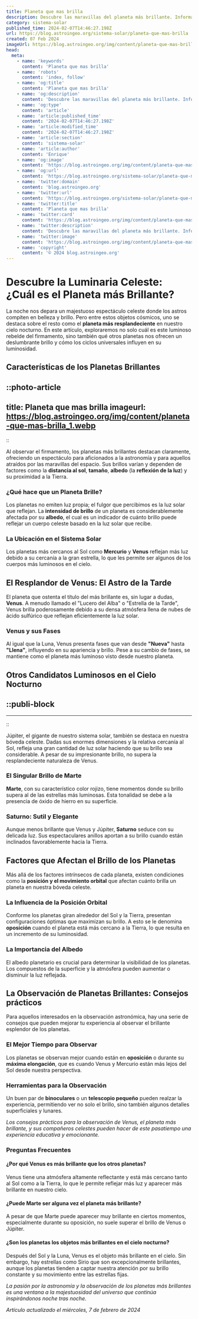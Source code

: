 ```yaml
---
title: Planeta que mas brilla
description: Descubre las maravillas del planeta más brillante. Información, curiosidades y consejos de observación astronómica para toda la familia.
category: sistema-solar
published_time: 2024-02-07T14:46:27.198Z
url: https://blog.astroingeo.org/sistema-solar/planeta-que-mas-brilla
created: 07 Feb 2024
imageUrl: https://blog.astroingeo.org/img/content/planeta-que-mas-brilla_1.webp
head:
  meta:
    - name: 'keywords'
      content: 'Planeta que mas brilla'
    - name: 'robots'
      content: 'index, follow'
    - name: 'og:title'
      content: 'Planeta que mas brilla'
    - name: 'og:description'
      content: 'Descubre las maravillas del planeta más brillante. Información, curiosidades y consejos de observación astronómica para toda la familia.'
    - name: 'og:type'
      content: 'article'
    - name: 'article:published_time'
      content: '2024-02-07T14:46:27.198Z'
    - name: 'article:modified_time'
      content: '2024-02-07T14:46:27.198Z'
    - name: 'article:section'
      content: 'sistema-solar'
    - name: 'article:author'
      content: 'Enrique'
    - name: 'og:image'
      content: 'https://blog.astroingeo.org/img/content/planeta-que-mas-brilla_1.webp'
    - name: 'og:url'
      content: 'https://blog.astroingeo.org/sistema-solar/planeta-que-mas-brilla'
    - name: 'twitter:domain'
      content: 'blog.astroingeo.org'
    - name: 'twitter:url'
      content: 'https://blog.astroingeo.org/sistema-solar/planeta-que-mas-brilla'
    - name: 'twitter:title'
      content: 'Planeta que mas brilla'
    - name: 'twitter:card'
      content: 'https://blog.astroingeo.org/img/content/planeta-que-mas-brilla_1.webp'
    - name: 'twitter:description'
      content: 'Descubre las maravillas del planeta más brillante. Información, curiosidades y consejos de observación astronómica para toda la familia.'
    - name: 'twitter:image'
      content: 'https://blog.astroingeo.org/img/content/planeta-que-mas-brilla_1.webp'
    - name: 'copyright'
      content: '© 2024 blog.astroingeo.org'
---
```

# Descubre la Luminaria Celeste: ¿Cuál es el Planeta más Brillante?

La noche nos depara un majestuoso espectáculo celeste donde los astros compiten en belleza y brillo. Pero entre estos objetos cósmicos, uno se destaca sobre el resto como el **planeta más resplandeciente** en nuestro cielo nocturno. En este artículo, exploraremos no solo cuál es este luminoso rebelde del firmamento, sino también qué otros planetas nos ofrecen un deslumbrante brillo y cómo los ciclos universales influyen en su luminosidad.

## Características de los Planetas Brillantes

::photo-article
---
title: Planeta que mas brilla
imageurl: https://blog.astroingeo.org/img/content/planeta-que-mas-brilla_1.webp
---
::


Al observar el firmamento, los planetas más brillantes destacan claramente, ofreciendo un espectáculo para aficionados a la astronomía y para aquellos atraídos por las maravillas del espacio. Sus brillos varían y dependen de factores como la **distancia al sol**, **tamaño**, **albedo** (la **reflexión de la luz**) y su proximidad a la Tierra.

### ¿Qué hace que un Planeta Brille?
Los planetas no emiten luz propia; el fulgor que percibimos es la luz solar que reflejan. La **intensidad de brillo** de un planeta es considerablemente afectada por su **albedo**, el cual es un indicador de cuánto brillo puede reflejar un cuerpo celeste basado en la luz solar que recibe.

### La Ubicación en el Sistema Solar
Los planetas más cercanos al Sol como **Mercurio** y **Venus** reflejan más luz debido a su cercanía a la gran estrella, lo que les permite ser algunos de los cuerpos más luminosos en el cielo.

## El Resplandor de Venus: El Astro de la Tarde
El planeta que ostenta el título del más brillante es, sin lugar a dudas, **Venus**. A menudo llamado el "Lucero del Alba" o "Estrella de la Tarde", Venus brilla poderosamente debido a su densa atmósfera llena de nubes de ácido sulfúrico que reflejan eficientemente la luz solar.

### Venus y sus Fases
Al igual que la Luna, Venus presenta fases que van desde **"Nueva"** hasta **"Llena"**, influyendo en su apariencia y brillo. Pese a su cambio de fases, se mantiene como el planeta más luminoso visto desde nuestro planeta.

## Otros Candidatos Luminosos en el Cielo Nocturno

  ::publi-block
  ---
  ---
  ::
  
  
Júpiter, el gigante de nuestro sistema solar, también se destaca en nuestra bóveda celeste. Dadas sus enormes dimensiones y la relativa cercanía al Sol, refleja una gran cantidad de luz solar haciendo que su brillo sea considerable. A pesar de su impresionante brillo, no supera la resplandeciente naturaleza de Venus.

### El Singular Brillo de Marte
**Marte**, con su característico color rojizo, tiene momentos donde su brillo supera al de las estrellas más luminosas. Esta tonalidad se debe a la presencia de óxido de hierro en su superficie.

### Saturno: Sutil y Elegante
Aunque menos brillante que Venus y Júpiter, **Saturno** seduce con su delicada luz. Sus espectaculares anillos aportan a su brillo cuando están inclinados favorablemente hacia la Tierra.

## Factores que Afectan el Brillo de los Planetas
Más allá de los factores intrínsecos de cada planeta, existen condiciones como la **posición y el movimiento orbital** que afectan cuánto brilla un planeta en nuestra bóveda celeste.

### La Influencia de la Posición Orbital
Conforme los planetas giran alrededor del Sol y la Tierra, presentan configuraciones óptimas que maximizan su brillo. A esto se le denomina **oposición** cuando el planeta está más cercano a la Tierra, lo que resulta en un incremento de su luminosidad.

### La Importancia del Albedo
El albedo planetario es crucial para determinar la visibilidad de los planetas. Los compuestos de la superficie y la atmósfera pueden aumentar o disminuir la luz reflejada.

## La Observación de Planetas Brillantes: Consejos prácticos
Para aquellos interesados en la observación astronómica, hay una serie de consejos que pueden mejorar tu experiencia al observar el brillante esplendor de los planetas.

### El Mejor Tiempo para Observar
Los planetas se observan mejor cuando están en **oposición** o durante su **máxima elongación**, que es cuando Venus y Mercurio están más lejos del Sol desde nuestra perspectiva.

### Herramientas para la Observación
Un buen par de **binoculares** o un **telescopio pequeño** pueden realzar la experiencia, permitiendo ver no solo el brillo, sino también algunos detalles superficiales y lunares.

*Los consejos prácticos para la observación de Venus, el planeta más brillante, y sus compañeros celestes pueden hacer de este pasatiempo una experiencia educativa y emocionante.*

### Preguntas Frecuentes

#### ¿Por qué Venus es más brillante que los otros planetas?
Venus tiene una atmósfera altamente reflectante y está más cercano tanto al Sol como a la Tierra, lo que le permite reflejar más luz y aparecer más brillante en nuestro cielo.

#### ¿Puede Marte ser alguna vez el planeta más brillante?
A pesar de que Marte puede aparecer muy brillante en ciertos momentos, especialmente durante su oposición, no suele superar el brillo de Venus o Júpiter.

#### ¿Son los planetas los objetos más brillantes en el cielo nocturno?
Después del Sol y la Luna, Venus es el objeto más brillante en el cielo. Sin embargo, hay estrellas como Sirio que son excepcionalmente brillantes, aunque los planetas tienden a captar nuestra atención por su brillo constante y su movimiento entre las estrellas fijas.

*La pasión por la astronomía y la observación de los planetas más brillantes es una ventana a la majestuosidad del universo que continúa inspirándonos noche tras noche.*

_Artículo actualizado el miércoles, 7 de febrero de 2024_